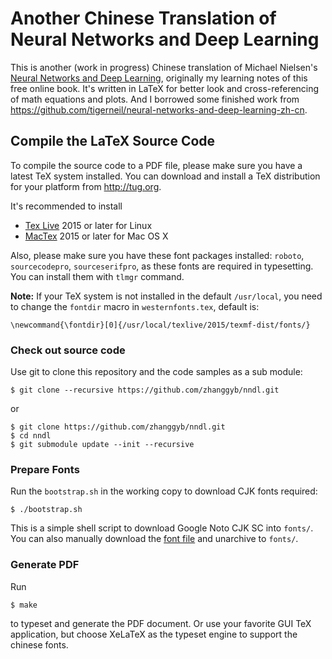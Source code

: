 Another Chinese Translation of Neural Networks and Deep Learning
================================================================

This is another (work in progress) Chinese translation of Michael Nielsen's
[Neural Networks and Deep Learning](http://neuralnetworksanddeeplearning.com/),
originally my learning notes of this free online book. It's written in
LaTeX for better look and cross-referencing of math equations and plots. And I
borrowed some finished work from
https://github.com/tigerneil/neural-networks-and-deep-learning-zh-cn.

## Compile the LaTeX Source Code

To compile the source code to a PDF file, please make sure you have a latest TeX
system installed. You can download and install a TeX distribution for your
platform from http://tug.org.

It's recommended to install
- [Tex Live](http://tug.org/texlive/) 2015 or later for Linux
- [MacTex](http://tug.org/mactex/) 2015 or later for Mac OS X

Also, please make sure you have these font packages installed: `roboto`,
`sourcecodepro`, `sourceserifpro`, as these fonts are required in typesetting. You can install them
with `tlmgr` command.

**Note:** If your TeX system is not installed in the default `/usr/local`, you need to change the `fontdir` macro in `westernfonts.tex`, default is:

```shell
\newcommand{\fontdir}[0]{/usr/local/texlive/2015/texmf-dist/fonts/}
```

### Check out source code

Use git to clone this repository and the code samples as a sub module:

```shell
$ git clone --recursive https://github.com/zhanggyb/nndl.git
````

or
```shell
$ git clone https://github.com/zhanggyb/nndl.git
$ cd nndl
$ git submodule update --init --recursive
````

### Prepare Fonts

Run the `bootstrap.sh` in the working copy to download CJK fonts required:

``` shell
$ ./bootstrap.sh
```

This is a simple shell script to download Google Noto CJK SC into `fonts/`. You
can also manually download the
[font file](https://noto-website-2.storage.googleapis.com/pkgs/NotoSansCJKsc-hinted.zip)
and unarchive to `fonts/`.

### Generate PDF

Run

``` shell
$ make
```

to typeset and generate the PDF document. Or use your favorite GUI TeX
application, but choose XeLaTeX as the typeset engine to support the chinese
fonts.
